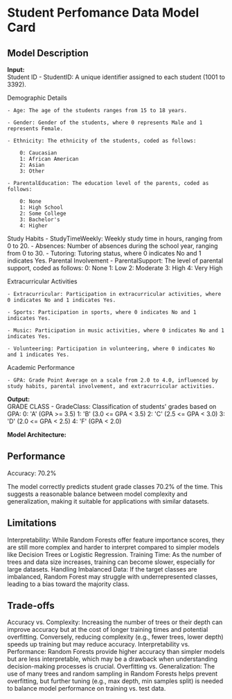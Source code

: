 # Student Perfomance Data Model Card

## Model Description

**Input:**  
Student ID
    - StudentID: A unique identifier assigned to each student (1001 to 3392).

Demographic Details

    - Age: The age of the students ranges from 15 to 18 years.
    
    - Gender: Gender of the students, where 0 represents Male and 1 represents Female.
    
    - Ethnicity: The ethnicity of the students, coded as follows:
    
        0: Caucasian
        1: African American
        2: Asian
        3: Other
    
    - ParentalEducation: The education level of the parents, coded as follows:
    
        0: None
        1: High School
        2: Some College
        3: Bachelor's
        4: Higher
Study Habits
    - StudyTimeWeekly: Weekly study time in hours, ranging from 0 to 20.
    - Absences: Number of absences during the school year, ranging from 0 to 30.
    - Tutoring: Tutoring status, where 0 indicates No and 1 indicates Yes.
Parental Involvement
    - ParentalSupport: The level of parental support, coded as follows:
        0: None
        1: Low
        2: Moderate
        3: High
        4: Very High
        
Extracurricular Activities
    
    - Extracurricular: Participation in extracurricular activities, where 0 indicates No and 1 indicates Yes.
    
    - Sports: Participation in sports, where 0 indicates No and 1 indicates Yes.
    
    - Music: Participation in music activities, where 0 indicates No and 1 indicates Yes.

    - Volunteering: Participation in volunteering, where 0 indicates No and 1 indicates Yes.

Academic Performance
 
    - GPA: Grade Point Average on a scale from 2.0 to 4.0, influenced by study habits, parental involvement, and extracurricular activities.


**Output:**  
GRADE CLASS
    - GradeClass: Classification of students' grades based on GPA:
        0: 'A' (GPA >= 3.5)
        1: 'B' (3.0 <= GPA < 3.5)
        2: 'C' (2.5 <= GPA < 3.0)
        3: 'D' (2.0 <= GPA < 2.5)
        4: 'F' (GPA < 2.0)

**Model Architecture:**  

## Performance
Accuracy: 70.2%

The model correctly predicts student grade classes 70.2% of the time. This suggests a reasonable balance between model complexity and generalization, making it suitable for applications with similar datasets.

## Limitations

Interpretability: While Random Forests offer feature importance scores, they are still more complex and harder to interpret compared to simpler models like Decision Trees or Logistic Regression.
Training Time: As the number of trees and data size increases, training can become slower, especially for large datasets.
Handling Imbalanced Data: If the target classes are imbalanced, Random Forest may struggle with underrepresented classes, leading to a bias toward the majority class.

## Trade-offs

Accuracy vs. Complexity: Increasing the number of trees or their depth can improve accuracy but at the cost of longer training times and potential overfitting. Conversely, reducing complexity (e.g., fewer trees, lower depth) speeds up training but may reduce accuracy.
Interpretability vs. Performance: Random Forests provide higher accuracy than simpler models but are less interpretable, which may be a drawback when understanding decision-making processes is crucial.
Overfitting vs. Generalization: The use of many trees and random sampling in Random Forests helps prevent overfitting, but further tuning (e.g., max depth, min samples split) is needed to balance model performance on training vs. test data.


